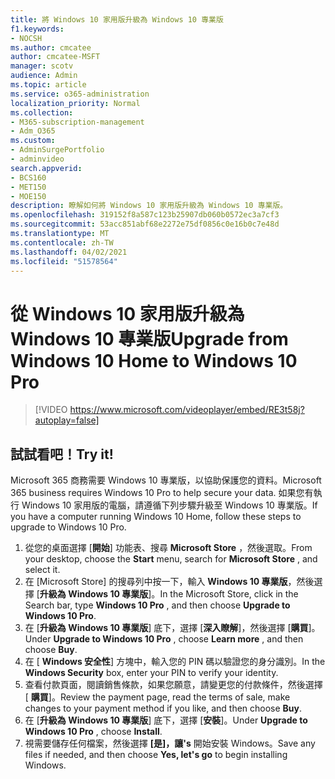 ```yaml
---
title: 將 Windows 10 家用版升級為 Windows 10 專業版
f1.keywords:
- NOCSH
ms.author: cmcatee
author: cmcatee-MSFT
manager: scotv
audience: Admin
ms.topic: article
ms.service: o365-administration
localization_priority: Normal
ms.collection:
- M365-subscription-management
- Adm_O365
ms.custom:
- AdminSurgePortfolio
- adminvideo
search.appverid:
- BCS160
- MET150
- MOE150
description: 瞭解如何將 Windows 10 家用版升級為 Windows 10 專業版。
ms.openlocfilehash: 319152f8a587c123b25907db060b0572ec3a7cf3
ms.sourcegitcommit: 53acc851abf68e2272e75df0856c0e16b0c7e48d
ms.translationtype: MT
ms.contentlocale: zh-TW
ms.lasthandoff: 04/02/2021
ms.locfileid: "51578564"
---
```

# <a name="upgrade-from-windows-10-home-to-windows-10-pro"></a><span data-ttu-id="58382-103">從 Windows 10 家用版升級為 Windows 10 專業版</span><span class="sxs-lookup"><span data-stu-id="58382-103">Upgrade from Windows 10 Home to Windows 10 Pro</span></span>

> [!VIDEO https://www.microsoft.com/videoplayer/embed/RE3t58j?autoplay=false]

## <a name="try-it"></a><span data-ttu-id="58382-104">試試看吧！</span><span class="sxs-lookup"><span data-stu-id="58382-104">Try it!</span></span>

<span data-ttu-id="58382-105">Microsoft 365 商務需要 Windows 10 專業版，以協助保護您的資料。</span><span class="sxs-lookup"><span data-stu-id="58382-105">Microsoft 365 business requires Windows 10 Pro to help secure your data.</span></span> <span data-ttu-id="58382-106">如果您有執行 Windows 10 家用版的電腦，請遵循下列步驟升級至 Windows 10 專業版。</span><span class="sxs-lookup"><span data-stu-id="58382-106">If you have a computer running Windows 10 Home, follow these steps to upgrade to Windows 10 Pro.</span></span>

1. <span data-ttu-id="58382-107">從您的桌面選擇 [**開始**] 功能表、搜尋 **Microsoft Store** ，然後選取。</span><span class="sxs-lookup"><span data-stu-id="58382-107">From your desktop, choose the  **Start**  menu, search for  **Microsoft Store** , and select it.</span></span>
2. <span data-ttu-id="58382-108">在 [Microsoft Store] 的搜尋列中按一下，輸入 **Windows 10 專業版**，然後選擇 [**升級為 Windows 10 專業版**]。</span><span class="sxs-lookup"><span data-stu-id="58382-108">In the Microsoft Store, click in the Search bar, type  **Windows 10 Pro** , and then choose  **Upgrade to Windows 10 Pro**.</span></span>
3. <span data-ttu-id="58382-109">在 [**升級為 Windows 10 專業版**] 底下，選擇 [**深入瞭解**]，然後選擇 [**購買**]。</span><span class="sxs-lookup"><span data-stu-id="58382-109">Under  **Upgrade to Windows 10 Pro** , choose  **Learn more** , and then choose  **Buy**.</span></span>
4. <span data-ttu-id="58382-110">在 [ **Windows 安全性**] 方塊中，輸入您的 PIN 碼以驗證您的身分識別。</span><span class="sxs-lookup"><span data-stu-id="58382-110">In the  **Windows Security**  box, enter your PIN to verify your identity.</span></span>
5. <span data-ttu-id="58382-111">查看付款頁面，閱讀銷售條款，如果您願意，請變更您的付款條件，然後選擇 [  **購買**]。</span><span class="sxs-lookup"><span data-stu-id="58382-111">Review the payment page, read the terms of sale, make changes to your payment method if you like, and then choose  **Buy**.</span></span>
6. <span data-ttu-id="58382-112">在 [**升級為 Windows 10 專業版**] 底下，選擇 [**安裝**]。</span><span class="sxs-lookup"><span data-stu-id="58382-112">Under  **Upgrade to Windows 10 Pro** , choose  **Install**.</span></span>
7. <span data-ttu-id="58382-113">視需要儲存任何檔案，然後選擇 **[是]，讓&#39;s** 開始安裝 Windows。</span><span class="sxs-lookup"><span data-stu-id="58382-113">Save any files if needed, and then choose  **Yes, let&#39;s go**  to begin installing Windows.</span></span>